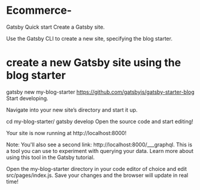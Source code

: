 # Ecommerce-
Gatsby 
 Quick start
Create a Gatsby site.

Use the Gatsby CLI to create a new site, specifying the blog starter.

# create a new Gatsby site using the blog starter
gatsby new my-blog-starter https://github.com/gatsbyjs/gatsby-starter-blog
Start developing.

Navigate into your new site’s directory and start it up.

cd my-blog-starter/
gatsby develop
Open the source code and start editing!

Your site is now running at http://localhost:8000!

Note: You'll also see a second link: http://localhost:8000/___graphql. This is a tool you can use to experiment with querying your data. Learn more about using this tool in the Gatsby tutorial.

Open the my-blog-starter directory in your code editor of choice and edit src/pages/index.js. Save your changes and the browser will update in real time!
